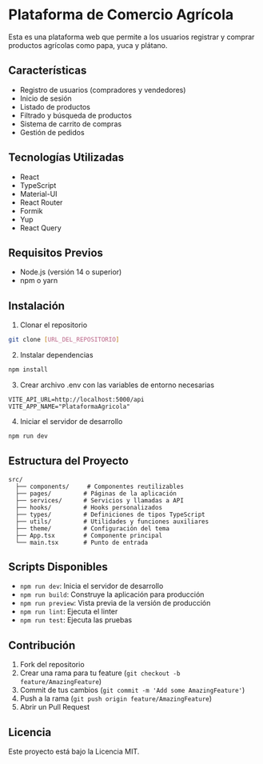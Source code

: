 # Plataforma de Comercio Agrícola

Esta es una plataforma web que permite a los usuarios registrar y comprar productos agrícolas como papa, yuca y plátano.

## Características

- Registro de usuarios (compradores y vendedores)
- Inicio de sesión
- Listado de productos
- Filtrado y búsqueda de productos
- Sistema de carrito de compras
- Gestión de pedidos

## Tecnologías Utilizadas

- React
- TypeScript
- Material-UI
- React Router
- Formik
- Yup
- React Query

## Requisitos Previos

- Node.js (versión 14 o superior)
- npm o yarn

## Instalación

1. Clonar el repositorio
```bash
git clone [URL_DEL_REPOSITORIO]
```

2. Instalar dependencias
```bash
npm install
```

3. Crear archivo .env con las variables de entorno necesarias
```
VITE_API_URL=http://localhost:5000/api
VITE_APP_NAME="PlataformaAgricola"
```

4. Iniciar el servidor de desarrollo
```bash
npm run dev
```

## Estructura del Proyecto

```
src/
  ├── components/     # Componentes reutilizables
  ├── pages/         # Páginas de la aplicación
  ├── services/      # Servicios y llamadas a API
  ├── hooks/         # Hooks personalizados
  ├── types/         # Definiciones de tipos TypeScript
  ├── utils/         # Utilidades y funciones auxiliares
  ├── theme/         # Configuración del tema
  ├── App.tsx        # Componente principal
  └── main.tsx       # Punto de entrada
```

## Scripts Disponibles

- `npm run dev`: Inicia el servidor de desarrollo
- `npm run build`: Construye la aplicación para producción
- `npm run preview`: Vista previa de la versión de producción
- `npm run lint`: Ejecuta el linter
- `npm run test`: Ejecuta las pruebas

## Contribución

1. Fork del repositorio
2. Crear una rama para tu feature (`git checkout -b feature/AmazingFeature`)
3. Commit de tus cambios (`git commit -m 'Add some AmazingFeature'`)
4. Push a la rama (`git push origin feature/AmazingFeature`)
5. Abrir un Pull Request

## Licencia

Este proyecto está bajo la Licencia MIT.
